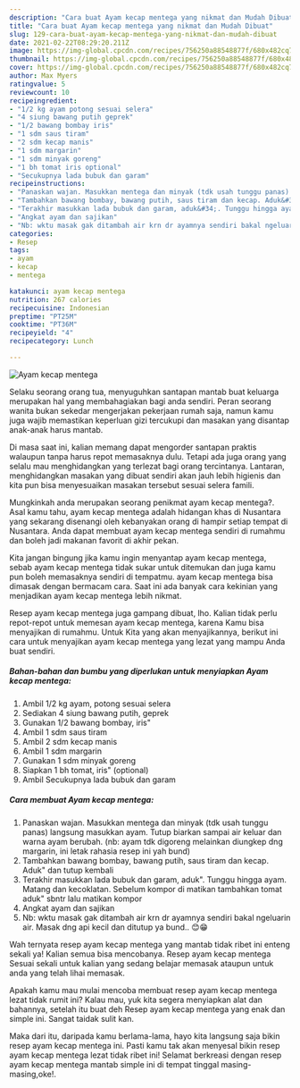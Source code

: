 ```yaml
---
description: "Cara buat Ayam kecap mentega yang nikmat dan Mudah Dibuat"
title: "Cara buat Ayam kecap mentega yang nikmat dan Mudah Dibuat"
slug: 129-cara-buat-ayam-kecap-mentega-yang-nikmat-dan-mudah-dibuat
date: 2021-02-22T08:29:20.211Z
image: https://img-global.cpcdn.com/recipes/756250a88548877f/680x482cq70/ayam-kecap-mentega-foto-resep-utama.jpg
thumbnail: https://img-global.cpcdn.com/recipes/756250a88548877f/680x482cq70/ayam-kecap-mentega-foto-resep-utama.jpg
cover: https://img-global.cpcdn.com/recipes/756250a88548877f/680x482cq70/ayam-kecap-mentega-foto-resep-utama.jpg
author: Max Myers
ratingvalue: 5
reviewcount: 10
recipeingredient:
- "1/2 kg ayam potong sesuai selera"
- "4 siung bawang putih geprek"
- "1/2 bawang bombay iris"
- "1 sdm saus tiram"
- "2 sdm kecap manis"
- "1 sdm margarin"
- "1 sdm minyak goreng"
- "1 bh tomat iris optional"
- "Secukupnya lada bubuk dan garam"
recipeinstructions:
- "Panaskan wajan. Masukkan mentega dan minyak (tdk usah tunggu panas) langsung masukkan ayam. Tutup biarkan sampai air keluar dan warna ayam berubah. (nb: ayam tdk digoreng melainkan diungkep dng margarin, ini letak rahasia resep ini yah bund)"
- "Tambahkan bawang bombay, bawang putih, saus tiram dan kecap. Aduk&#34; dan tutup kembali"
- "Terakhir masukkan lada bubuk dan garam, aduk&#34;. Tunggu hingga ayam. Matang dan kecoklatan. Sebelum kompor di matikan tambahkan tomat aduk&#34; sbntr lalu matikan kompor"
- "Angkat ayam dan sajikan"
- "Nb: wktu masak gak ditambah air krn dr ayamnya sendiri bakal ngeluarin air. Masak dng api kecil dan ditutup ya bund.. 😊😁"
categories:
- Resep
tags:
- ayam
- kecap
- mentega

katakunci: ayam kecap mentega 
nutrition: 267 calories
recipecuisine: Indonesian
preptime: "PT25M"
cooktime: "PT36M"
recipeyield: "4"
recipecategory: Lunch

---
```



![Ayam kecap mentega](https://img-global.cpcdn.com/recipes/756250a88548877f/680x482cq70/ayam-kecap-mentega-foto-resep-utama.jpg)

Selaku seorang orang tua, menyuguhkan santapan mantab buat keluarga merupakan hal yang membahagiakan bagi anda sendiri. Peran seorang  wanita bukan sekedar mengerjakan pekerjaan rumah saja, namun kamu juga wajib memastikan keperluan gizi tercukupi dan masakan yang disantap anak-anak harus mantab.

Di masa  saat ini, kalian memang dapat mengorder santapan praktis walaupun tanpa harus repot memasaknya dulu. Tetapi ada juga orang yang selalu mau menghidangkan yang terlezat bagi orang tercintanya. Lantaran, menghidangkan masakan yang dibuat sendiri akan jauh lebih higienis dan kita pun bisa menyesuaikan masakan tersebut sesuai selera famili. 



Mungkinkah anda merupakan seorang penikmat ayam kecap mentega?. Asal kamu tahu, ayam kecap mentega adalah hidangan khas di Nusantara yang sekarang disenangi oleh kebanyakan orang di hampir setiap tempat di Nusantara. Anda dapat membuat ayam kecap mentega sendiri di rumahmu dan boleh jadi makanan favorit di akhir pekan.

Kita jangan bingung jika kamu ingin menyantap ayam kecap mentega, sebab ayam kecap mentega tidak sukar untuk ditemukan dan juga kamu pun boleh memasaknya sendiri di tempatmu. ayam kecap mentega bisa dimasak dengan bermacam cara. Saat ini ada banyak cara kekinian yang menjadikan ayam kecap mentega lebih nikmat.

Resep ayam kecap mentega juga gampang dibuat, lho. Kalian tidak perlu repot-repot untuk memesan ayam kecap mentega, karena Kamu bisa menyajikan di rumahmu. Untuk Kita yang akan menyajikannya, berikut ini cara untuk menyajikan ayam kecap mentega yang lezat yang mampu Anda buat sendiri.

<!--inarticleads1-->

##### Bahan-bahan dan bumbu yang diperlukan untuk menyiapkan Ayam kecap mentega:

1. Ambil 1/2 kg ayam, potong sesuai selera
1. Sediakan 4 siung bawang putih, geprek
1. Gunakan 1/2 bawang bombay, iris&#34;
1. Ambil 1 sdm saus tiram
1. Ambil 2 sdm kecap manis
1. Ambil 1 sdm margarin
1. Gunakan 1 sdm minyak goreng
1. Siapkan 1 bh tomat, iris&#34; (optional)
1. Ambil Secukupnya lada bubuk dan garam




<!--inarticleads2-->

##### Cara membuat Ayam kecap mentega:

1. Panaskan wajan. Masukkan mentega dan minyak (tdk usah tunggu panas) langsung masukkan ayam. Tutup biarkan sampai air keluar dan warna ayam berubah. (nb: ayam tdk digoreng melainkan diungkep dng margarin, ini letak rahasia resep ini yah bund)
1. Tambahkan bawang bombay, bawang putih, saus tiram dan kecap. Aduk&#34; dan tutup kembali
1. Terakhir masukkan lada bubuk dan garam, aduk&#34;. Tunggu hingga ayam. Matang dan kecoklatan. Sebelum kompor di matikan tambahkan tomat aduk&#34; sbntr lalu matikan kompor
1. Angkat ayam dan sajikan
1. Nb: wktu masak gak ditambah air krn dr ayamnya sendiri bakal ngeluarin air. Masak dng api kecil dan ditutup ya bund.. 😊😁




Wah ternyata resep ayam kecap mentega yang mantab tidak ribet ini enteng sekali ya! Kalian semua bisa mencobanya. Resep ayam kecap mentega Sesuai sekali untuk kalian yang sedang belajar memasak ataupun untuk anda yang telah lihai memasak.

Apakah kamu mau mulai mencoba membuat resep ayam kecap mentega lezat tidak rumit ini? Kalau mau, yuk kita segera menyiapkan alat dan bahannya, setelah itu buat deh Resep ayam kecap mentega yang enak dan simple ini. Sangat taidak sulit kan. 

Maka dari itu, daripada kamu berlama-lama, hayo kita langsung saja bikin resep ayam kecap mentega ini. Pasti kamu tak akan menyesal bikin resep ayam kecap mentega lezat tidak ribet ini! Selamat berkreasi dengan resep ayam kecap mentega mantab simple ini di tempat tinggal masing-masing,oke!.

